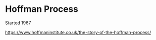 # Hoffman Process

Started 1967

https://www.hoffmaninstitute.co.uk/the-story-of-the-hoffman-process/